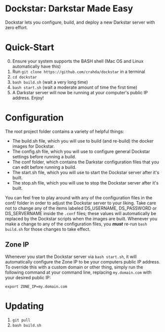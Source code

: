 # Dockstar: Darkstar Made Easy
Dockstar lets you configure, build, and deploy a new Darkstar server with zero effort.

# Quick-Start
0. Ensure your system supports the BASH shell (Mac OS and Linux automatically have this)
1. Run `git clone https://github.com/crahda/dockstar` in a terminal
2. `cd dockstar`
3. `bash build.sh` (wait a very long time)
4. `bash start.sh` (wait a moderate amount of time the first time)
5. A Darkstar server will now be running at your computer's public IP address. Enjoy!

# Configuration
The root project folder contains a variety of helpful things:

- The build.sh file, which you will use to build (and re-build) the docker images for Dockstar.
- The config.sh file, which you will use to configure general Dockstar settings before running a build.
- The conf folder, which contains the Darkstar configuration files that you can edit before running a build.
- The start.sh file, which you will use to start the Dockstar server after it's built.
- The stop.sh file, which you will use to stop the Dockstar server after it's built.

You can feel free to play around with any of the configuration files in the conf/ folder in order to adjust the Dockstar server to your liking. Take care not to change any of the items labeled DS_USERNAME, DS_PASSWORD or DS_SERVERNAME inside the `.conf` files; these values will automatically be replaced by the Dockstar scripts when the images are built. Whenever you make a change to any of the configuration files, you ***must*** re-run `bash build.sh` for those changes to take effect.

## Zone IP
Whenever you start the Dockstar server via `bash start.sh`, it will automatically configure the Zone IP to be your computers public IP address. To override this with a custom domain or other thing, simply run the following command at your command line, replacing `my.domain.com` with your desired public IP:

    export ZONE_IP=my.domain.com

# Updating
1. `git pull`
2. `bash build.sh`